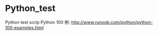 # Python_test
Python test scrip
Python 100 例: http://www.runoob.com/python/python-100-examples.html
